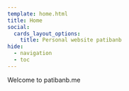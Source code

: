 ```yaml
---
template: home.html
title: Home
social:
  cards_layout_options:
    title: Personal website patibanb
hide:
  - navigation
  - toc
---
```


Welcome to patibanb.me